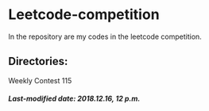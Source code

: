 # Leetcode-competition
In the repository are my codes in the leetcode competition.

## Directories:

Weekly Contest 115

##### Last-modified date: 2018.12.16, 12 p.m.

